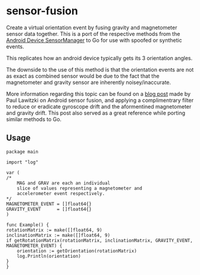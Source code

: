 # sensor-fusion

Create a virtual orientation event by fusing gravity and magnetometer sensor data together. This is a port of the respective methods from the [Android Device SensorManager](https://developer.android.com/reference/android/hardware/SensorManager) to Go for use with spoofed or synthetic events.

This replicates how an android device typically gets its 3 orientation angles.

The downside to the use of this method is that the orientation events are not as exact as combined sensor would be due to the fact that the magnetometer and gravity sensor are inherently noisey/inaccurate.

More information regarding this topic can be found on a [blog post](https://plaw.info/articles/sensorfusion/) made by Paul Lawitzki on Android sensor fusion, and applying a complimentrary filter to reduce or eradicate gyroscope drift and the aformentined magnetometer and gravity drift. This post also served as a great reference while porting similar methods to Go.

## Usage

    package main

    import "log"

    var (
	/*
		MAG and GRAV are each an individual
		slice of values representing a magnetometer and
		accelerometer event respectively.
	*/
	MAGNETOMETER_EVENT = []float64{}
	GRAVITY_EVENT      = []float64{}
    )

    func Example() {
	rotationMatrix := make([]float64, 9)
	inclinationMatrix := make([]float64, 9)
	if getRotationMatrix(rotationMatrix, inclinationMatrix, GRAVITY_EVENT, MAGNETOMETER_EVENT) {
		orientation := getOrientation(rotationMatrix)
		log.Println(orientation)
	}
    }
